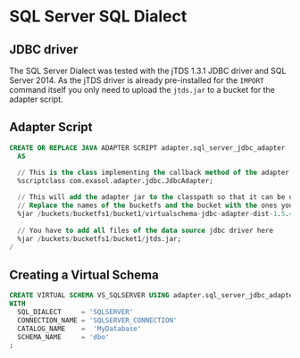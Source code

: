 # SQL Server SQL Dialect

## JDBC driver

The SQL Server Dialect was tested with the jTDS 1.3.1 JDBC driver and SQL Server 2014.
As the jTDS driver is already pre-installed for the `IMPORT` command itself you only need
to upload the `jtds.jar` to a bucket for the adapter script.

## Adapter Script

```sql
CREATE OR REPLACE JAVA ADAPTER SCRIPT adapter.sql_server_jdbc_adapter 
  AS
  
  // This is the class implementing the callback method of the adapter script
  %scriptclass com.exasol.adapter.jdbc.JdbcAdapter;

  // This will add the adapter jar to the classpath so that it can be used inside the adapter script
  // Replace the names of the bucketfs and the bucket with the ones you used.
  %jar /buckets/bucketfs1/bucket1/virtualschema-jdbc-adapter-dist-1.5.4.jar;
									 
  // You have to add all files of the data source jdbc driver here 
  %jar /buckets/bucketfs1/bucket1/jtds.jar;
/
```

## Creating a Virtual Schema

```sql
CREATE VIRTUAL SCHEMA VS_SQLSERVER USING adapter.sql_server_jdbc_adapter
WITH
  SQL_DIALECT     = 'SQLSERVER'
  CONNECTION_NAME = 'SQLSERVER_CONNECTION'
  CATALOG_NAME	  =  'MyDatabase'
  SCHEMA_NAME     = 'dbo'
;
```